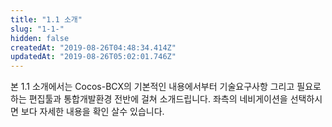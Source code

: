 ```yaml
---
title: "1.1 소개"
slug: "1-1-"
hidden: false
createdAt: "2019-08-26T04:48:34.414Z"
updatedAt: "2019-08-26T05:02:01.746Z"
---
```

본 1.1 소개에서는 Cocos-BCX의 기본적인 내용에서부터 기술요구사항 그리고 필요로하는 편집툴과 통합개발환경 전반에 걸쳐 소개드립니다. 좌측의 네비게이션을 선택하시면 보다 자세한 내용을 확인 살수 있습니다.